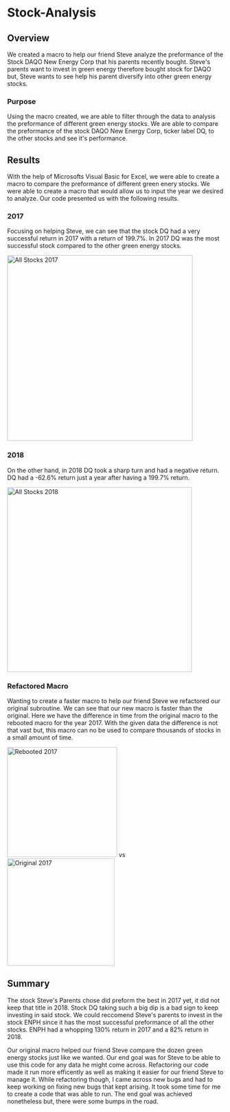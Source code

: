 # Stock-Analysis
## Overview 
We created a macro to help our friend Steve analyze the preformance of the Stock DAQO New Energy Corp that his parents recently bought. Steve's parents want to invest in green energy therefore bought stock for DAQO but, Steve wants to see help his parent diversify into other green energy stocks.

### Purpose 
Using the macro created, we are able to filter through the data to analysis the preformance of different green energy stocks. We are able to compare the preformance of the stock DAQO New Energy Corp, ticker label DQ, to the other stocks and see it's performance.


## Results
With the help of Microsofts Visual Basic for Excel, we were able to create a macro to compare the preformance of different green enery stocks. We were able to create a macro that would allow us to input the year we desired to analyze. Our code presented us with the following results.

### 2017
Focusing on helping Steve, we can see that the stock DQ had a very successful return in 2017 with a return of 199.7%. In 2017 DQ was the most successful stock compared to the other green energy stocks.

<img width="432" alt="All Stocks 2017" src="https://user-images.githubusercontent.com/109987269/185810267-4adbfb5f-64f9-431b-9918-3a00c925f3cb.png">

### 2018
On the other hand, in 2018 DQ took a sharp turn and had a negative return. DQ had a -62.6% return just a year after having a 199.7% return.

<img width="430" alt="All Stocks 2018" src="https://user-images.githubusercontent.com/109987269/185810311-25d9796d-6513-4696-99b6-cd5ac7a8b436.png">

### Refactored Macro
Wanting to create a faster macro to help our friend Steve we refactored our original subroutine. We can see that our new macro is faster than the original.
Here we have the difference in time from the original macro to the rebooted macro for the year 2017. With the given data the difference is not that vast but, this macro can no be used to compare thousands of stocks in a small amount of time.

<img width="256" alt="Rebooted 2017" src="https://user-images.githubusercontent.com/109987269/185810434-90050e2b-7543-4dfa-b723-c74101efbe2d.png"> vs 
<img width="250" alt="Original 2017" src="https://user-images.githubusercontent.com/109987269/185810432-8f451340-a1b9-41d6-88ae-8226688bdb5d.png"> 


## Summary 

The stock Steve's Parents chose did preform the best in 2017 yet, it did not keep that title in 2018. Stock DQ taking such a big dip is a bad sign to keep investing in said stock. We could reccomend Steve's parents to invest in the stock ENPH since it has the most successful preformance of all the other stocks. ENPH had a whopping 130% return in 2017 and a 82% return in 2018.

Our original macro helped our friend Steve compare the dozen green energy stocks just like we wanted. Our end goal was for Steve to be able to use this code for any data he might come across. Refactoring our code made it run more efficently as well as making it easier for our friend Steve to manage it. 
While refactoring though, I came across new bugs and had to keep working on fixing new bugs that kept arising. It took some time for me to create a code that was able to run. The end goal was achieved nonetheless but, there were some bumps in the road.
